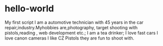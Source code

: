 # hello-world
My first script
I am a automotive technician with 45 years in the car repair,industry.Myhobbies are,photography, target shooting with pistols,reading ,
web development etc.;
I am a tea drinker;
I love fast cars
I love canon cameras
I like CZ Pistols they are fun to shoot with.
